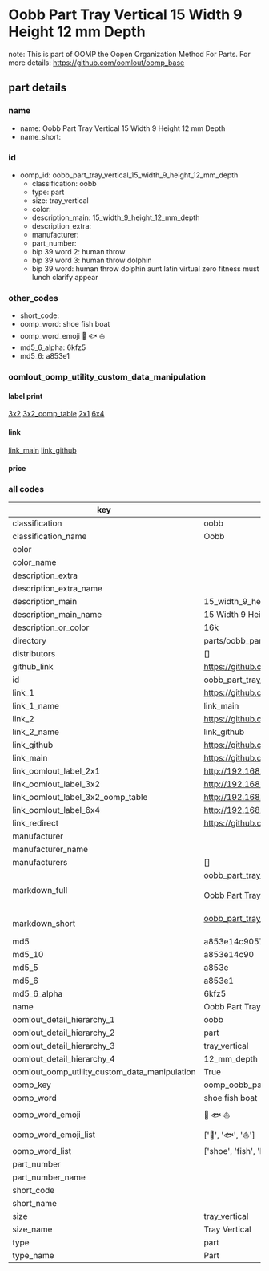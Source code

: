 # Oobb Part Tray Vertical 15 Width 9 Height 12 mm Depth  

note: This is part of OOMP the Oopen Organization Method For Parts. For more details: https://github.com/oomlout/oomp_base

##  part details
  







### name
* name: Oobb Part Tray Vertical 15 Width 9 Height 12 mm Depth
* name_short: 
### id
* oomp_id: oobb_part_tray_vertical_15_width_9_height_12_mm_depth
  * classification: oobb
  * type: part
  * size: tray_vertical
  * color: 
  * description_main: 15_width_9_height_12_mm_depth
  * description_extra: 
  * manufacturer: 
  * part_number: 
  * bip 39 word 2: human throw
  * bip 39 word 3: human throw dolphin
  * bip 39 word: human throw dolphin aunt latin virtual zero fitness must lunch clarify appear

### other_codes
* short_code: 
* oomp_word: shoe fish boat
* oomp_word_emoji :shoe: :fish: :boat:
* md5_6_alpha: 6kfz5
* md5_6: a853e1






### oomlout_oomp_utility_custom_data_manipulation
#### label print
[3x2](http://192.168.1.245:1112/?label=oomp%206kfz5)
[3x2_oomp_table](http://192.168.1.108:1112/?label=oomp%206kfz5)
[2x1](http://192.168.1.242:1112/?label=oomp%206kfz5)
[6x4](http://192.168.1.55:1112/?label=oomp%206kfz5)    

#### link

[link_main](https://github.com/oomlout/oomlout_oomp_version_1_messy/tree/main/parts/oobb_part_tray_vertical_15_width_9_height_12_mm_depth) [link_github](https://github.com/oomlout/oomlout_oomp_version_1_messy/tree/main/parts/oobb_part_tray_vertical_15_width_9_height_12_mm_depth)                             

#### price







### all codes 
| key | value |  
| --- | --- |  
| classification | oobb |  
| classification_name | Oobb |  
| color |  |  
| color_name |  |  
| description_extra |  |  
| description_extra_name |  |  
| description_main | 15_width_9_height_12_mm_depth |  
| description_main_name | 15 Width 9 Height 12 mm Depth |  
| description_or_color | 16k |  
| directory | parts/oobb_part_tray_vertical_15_width_9_height_12_mm_depth |  
| distributors | [] |  
| github_link | https://github.com/oomlout/oomlout_oomp_part_src/tree/main/parts/oobb_part_tray_vertical_15_width_9_height_12_mm_depth |  
| id | oobb_part_tray_vertical_15_width_9_height_12_mm_depth |  
| link_1 | https://github.com/oomlout/oomlout_oomp_version_1_messy/tree/main/parts/oobb_part_tray_vertical_15_width_9_height_12_mm_depth |  
| link_1_name | link_main |  
| link_2 | https://github.com/oomlout/oomlout_oomp_version_1_messy/tree/main/parts/oobb_part_tray_vertical_15_width_9_height_12_mm_depth |  
| link_2_name | link_github |  
| link_github | https://github.com/oomlout/oomlout_oomp_version_1_messy/tree/main/parts/oobb_part_tray_vertical_15_width_9_height_12_mm_depth |  
| link_main | https://github.com/oomlout/oomlout_oomp_version_1_messy/tree/main/parts/oobb_part_tray_vertical_15_width_9_height_12_mm_depth |  
| link_oomlout_label_2x1 | http://192.168.1.242:1112/?label=oomp%206kfz5 |  
| link_oomlout_label_3x2 | http://192.168.1.245:1112/?label=oomp%206kfz5 |  
| link_oomlout_label_3x2_oomp_table | http://192.168.1.108:1112/?label=oomp%206kfz5 |  
| link_oomlout_label_6x4 | http://192.168.1.55:1112/?label=oomp%206kfz5 |  
| link_redirect | https://github.com/oomlout/oomlout_oomp_version_1_messy/tree/main/parts/oobb_part_tray_vertical_15_width_9_height_12_mm_depth |  
| manufacturer |  |  
| manufacturer_name |  |  
| manufacturers | [] |  
| markdown_full | [oobb_part_tray_vertical_15_width_9_height_12_mm_depth](none)<br>[](none)<br>[Oobb Part Tray Vertical 15 Width 9 Height 12 Mm Depth](none)<br><br> |  
| markdown_short | [oobb_part_tray_vertical_15_width_9_height_12_mm_depth](none)<br><br> |  
| md5 | a853e14c9057fff7d1beb0f481b85376 |  
| md5_10 | a853e14c90 |  
| md5_5 | a853e |  
| md5_6 | a853e1 |  
| md5_6_alpha | 6kfz5 |  
| name | Oobb Part Tray Vertical 15 Width 9 Height 12 mm Depth |  
| oomlout_detail_hierarchy_1 | oobb |  
| oomlout_detail_hierarchy_2 | part |  
| oomlout_detail_hierarchy_3 | tray_vertical |  
| oomlout_detail_hierarchy_4 | 12_mm_depth |  
| oomlout_oomp_utility_custom_data_manipulation | True |  
| oomp_key | oomp_oobb_part_tray_vertical_15_width_9_height_12_mm_depth |  
| oomp_word | shoe fish boat |  
| oomp_word_emoji | :shoe: :fish: :boat: |  
| oomp_word_emoji_list | [':shoe:', ':fish:', ':boat:'] |  
| oomp_word_list | ['shoe', 'fish', 'boat'] |  
| part_number |  |  
| part_number_name |  |  
| short_code |  |  
| short_name |  |  
| size | tray_vertical |  
| size_name | Tray Vertical |  
| type | part |  
| type_name | Part |  

